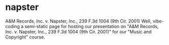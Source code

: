 # napster
A&amp;M Records, Inc. v. Napster, Inc., 239 F.3d 1004 (9th Cir. 2001)
Well, vibe-coding a semi-static page for hosting our presentation on "A&M Records, Inc. v. Napster, Inc., 239 F.3d 1004 (9th Cir. 2001)" for our "Music and Copyright" course.
